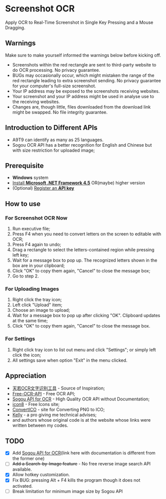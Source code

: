 # Screenshot OCR

Apply OCR to Real-Time Screenshot in Single Key Pressing and a Mouse Dragging.

## Warnings

Make sure to make yourself informed the warnings below before kicking off.

- Screenshots within the red rectangle are sent to third-party website to do OCR processing. No privacy guarantee.
- BUGs may occasionally occur, which might mistaken the range of the red rectangle leading to extra screenshot sending. No privacy guarantee for your computer's full-size screenshot.
- Your IP address may be exposed to the screenshots receiving websites.
- Your screenshot and your IP address might be used in analyse use to the receiving websites.
- Changes are, though little, files downloaded from the download link might be swapped. No file integrity guarantee.

## Introduction to Different APIs

- A9T9 can identify as many as 25 languages.
- Sogou OCR API has a better recognition for English and Chinese but with size restriction for uploaded image;

## Prerequisite

- **Windows** system
- [Install **Microsoft .NET Framework 4.5**](https://www.microsoft.com/en-us/download/details.aspx?id=30653) OR(maybe) higher version
- (Optional) [Register an **API key**](https://us11.list-manage.com/subscribe?u=ce17e59f5b68a2fd3542801fd&id=252aee70a1)

## How to use

### For Screenshot OCR Now

1. Run executive file;
2. Press F4 when you need to convert letters on the screen to editable with OCR;
3. Press F4 again to undo;
4. Drag a rectangle to select the letters-contained region while pressing left key;
5. Wait for a message box to pop up. The recognized letters shown in the box are in your clipboard;
6. Click "OK" to copy them again, "Cancel" to close the message box;
7. Go to step 2.

### For Uploading Images

1. Right click the tray icon;
2. Left click "Upload" item;
3. Choose an image to upload;
4. Wait for a message box to pop up after clicking "OK". Clipboard updates at the same time;
5. Click "OK" to copy them again, "Cancel" to close the message box.

### For Settings

1. Right click tray icon to list out menu and click "Settings"; or simply left click the icon;
2. All settings save when option "Exit" in the menu clicked.

## Appreciation

- [天若OCR文字识别工具](https://www.52pojie.cn/thread-692917-1-1.html) - Source of Inspiration;
- [Free-OCR-API](https://github.com/A9T9/Free-OCR-API-CSharp) - Free OCR API;
- [Sogou API for OCR](http://ocr.shouji.sogou.com/v2/ocr/json) - High Quality OCR API without Documentation;
- [icon8](https://icons8.com/) - Free Icons site;
- [ConvertICO](https://convertico.com/) - site for Converting PNG to ICO;
- [Kelly](https://github.com/guo40020) - a pro giving me technical advises;
- and authors whose original code is at the website whose links were written between my codes.

## TODO

- [X] Add [Sogou API for OCR](http://ai.sogou.com/ai-docs/api/ocr)(link here with documentation is different from the former one)
- [ ] ~~Add a Search-by-Image feature~~ - No free reverse image search API available.
- [X] Allow hotkey customization.
- [X] Fix BUG: pressing Alt + F4 kills the program though it does not activated.
- [ ] Break limitation for minimum image size by Sogou API
